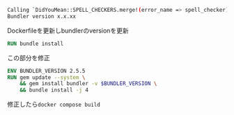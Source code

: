 ```bash
Calling `DidYouMean::SPELL_CHECKERS.merge!(error_name => spell_checker)' has been deprecated. Please call `DidYouMean.correct_error(error_name, spell_checker)' instead.
Bundler version x.x.xx
```

Dockerfileを更新しbundlerのversionを更新
```Dockerfile
RUN bundle install
```
この部分を修正
```Dockerfile
ENV BUNDLER_VERSION 2.5.5
RUN gem update --system \
    && gem install bundler -v $BUNDLER_VERSION \
    && bundle install -j 4
```
修正したら`docker compose build`